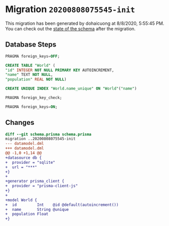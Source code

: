 # Migration `20200808075545-init`

This migration has been generated by dohaicuong at 8/8/2020, 5:55:45 PM.
You can check out the [state of the schema](./schema.prisma) after the migration.

## Database Steps

```sql
PRAGMA foreign_keys=OFF;

CREATE TABLE "World" (
"id" INTEGER NOT NULL PRIMARY KEY AUTOINCREMENT,
"name" TEXT NOT NULL,
"population" REAL NOT NULL)

CREATE UNIQUE INDEX "World.name_unique" ON "World"("name")

PRAGMA foreign_key_check;

PRAGMA foreign_keys=ON;
```

## Changes

```diff
diff --git schema.prisma schema.prisma
migration ..20200808075545-init
--- datamodel.dml
+++ datamodel.dml
@@ -1,0 +1,14 @@
+datasource db {
+  provider = "sqlite"
+  url = "***"
+}
+
+generator prisma_client {
+  provider = "prisma-client-js"
+}
+     
+model World {
+  id         Int    @id @default(autoincrement())
+  name       String @unique
+  population Float
+}
```


